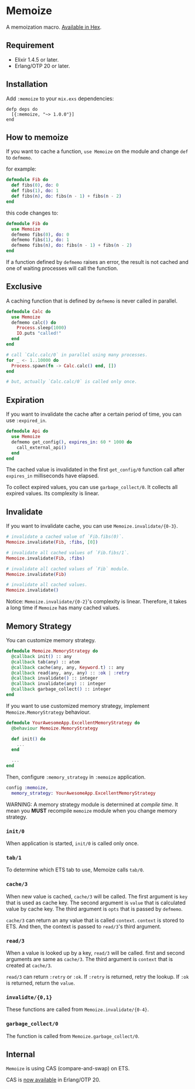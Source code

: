 # Memoize

A memoization macro. [Available in Hex](https://hex.pm/packages/memoize).

## Requirement

- Elixir 1.4.5 or later.
- Erlang/OTP 20 or later.

## Installation

Add `:memoize` to your `mix.exs` dependencies:

```
defp deps do
  [{:memoize, "~> 1.0.0"}]
end
```

## How to memoize

If you want to cache a function, `use Memoize` on the module and change `def` to `defmemo`.

for example:

```elixir
defmodule Fib do
  def fibs(0), do: 0
  def fibs(1), do: 1
  def fibs(n), do: fibs(n - 1) + fibs(n - 2)
end
```

this code changes to:

```elixir
defmodule Fib do
  use Memoize
  defmemo fibs(0), do: 0
  defmemo fibs(1), do: 1
  defmemo fibs(n), do: fibs(n - 1) + fibs(n - 2)
end
```

If a function defined by `defmemo` raises an error, the result is not cached and one of waiting processes will call the function.

## Exclusive

A caching function that is defined by `defmemo` is never called in parallel.

```elixir
defmodule Calc do
  use Memoize
  defmemo calc() do
    Process.sleep(1000)
    IO.puts "called!"
  end
end

# call `Calc.calc/0` in parallel using many processes.
for _ <- 1..10000 do
  Process.spawn(fn -> Calc.calc() end, [])
end

# but, actually `Calc.calc/0` is called only once.
```

## Expiration

If you want to invalidate the cache after a certain period of time, you can use `:expired_in`.

```elixir
defmodule Api do
  use Memoize
  defmemo get_config(), expires_in: 60 * 1000 do
    call_external_api()
  end
end
```

The cached value is invalidated in the first `get_config/0` function call after `expires_in` milliseconds have elapsed.

To collect expired values, you can use `garbage_collect/0`. It collects all expired values. Its complexity is linear.

## Invalidate

If you want to invalidate cache, you can use `Memoize.invalidate/{0-3}`.

```elixir
# invalidate a cached value of `Fib.fibs(0)`.
Memoize.invalidate(Fib, :fibs, [0])

# invalidate all cached values of `Fib.fibs/1`.
Memoize.invalidate(Fib, :fibs)

# invalidate all cached values of `Fib` module.
Memoize.invalidate(Fib)

# invalidate all cached values.
Memoize.invalidate()
```

Notice: `Memoize.invalidate/{0-2}`'s complexity is linear. Therefore, it takes a long time if `Memoize` has many cached values.

## Memory Strategy

You can customize memory strategy.

```elixir
defmodule Memoize.MemoryStrategy do
  @callback init() :: any
  @callback tab(any) :: atom
  @callback cache(any, any, Keyword.t) :: any
  @callback read(any, any, any) :: :ok | :retry
  @callback invalidate() :: integer
  @callback invalidate(any) :: integer
  @callback garbage_collect() :: integer
end
```

If you want to use customized memory strategy, implement `Memoize.MemoryStrategy` behaviour.

```elixir
defmodule YourAwesomeApp.ExcellentMemoryStrategy do
  @behaviour Memoize.MemoryStrategy

  def init() do
    ...
  end

  ...
end
```

Then, configure `:memory_strategy` in `:memoize` application.

```elixir
config :memoize,
  memory_strategy: YourAwesomeApp.ExcellentMemoryStrategy
```

WARNING: A memory strategy module is determined at *compile time*. It mean you **MUST** recompile `memoize` module when you change memory strategy.

### `init/0`

When application is started, `init/0` is called only once.

### `tab/1`

To determine which ETS tab to use, Memoize calls `tab/0`.

### `cache/3`

When new value is cached, `cache/3` will be called.
The first argument is `key` that is used as cache key.
The second argument is `value` that is calculated value by cache key.
The third argument is `opts` that is passed by `defmemo`.

`cache/3` can return an any value that is called `context`.
`context` is stored to ETS.
And then, the context is passed to `read/3`'s third argument.

### `read/3`

When a value is looked up by a key, `read/3` will be called.
first and second arguments are same as `cache/3`.
The third argument is `context` that is created at `cache/3`.

`read/3` can return `:retry` or `:ok`.
If `:retry` is returned, retry the lookup.
If `:ok` is returned, return the `value`.

### `invalidte/{0,1}`

These functions are called from `Memoize.invalidate/{0-4}`.

### `garbage_collect/0`

The function is called from `Memoize.garbage_collect/0`.

## Internal

`Memoize` is using CAS (compare-and-swap) on ETS.

CAS is [now available](http://erlang.org/doc/man/ets.html#select_replace-2) in Erlang/OTP 20.
